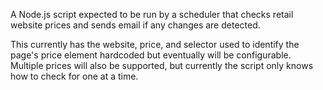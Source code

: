 A Node.js script expected to be run by a scheduler that checks retail website prices and sends email if any changes are detected. 

This currently has the website, price, and selector used to identify the page's price element hardcoded but eventually will be configurable. Multiple prices will also be supported, but currently the script only knows how to check for one at a time.
